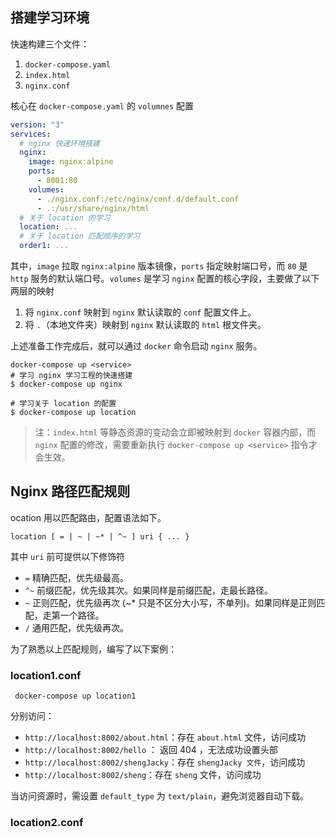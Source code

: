 ## 搭建学习环境

快速构建三个文件：

1. `docker-compose.yaml`
2. `index.html`
3. `nginx.conf`

核心在 `docker-compose.yaml` 的 `volumnes` 配置

```yaml
version: "3"
services:
  # nginx 快速环境搭建
  nginx:
    image: nginx:alpine
    ports:
      - 8001:80
    volumes:
      - ./nginx.conf:/etc/nginx/conf.d/default.conf
      - .:/usr/share/nginx/html
  # 关于 location 的学习
  location: ...
  # 关于 location 匹配顺序的学习
  order1: ...
```

其中，`image` 拉取 `nginx:alpine` 版本镜像，`ports` 指定映射端口号，而 `80` 是 `http` 服务的默认端口号。`volumes` 是学习 `nginx` 配置的核心字段，主要做了以下两层的映射

1. 将 `nginx.conf` 映射到 `nginx` 默认读取的 `conf` 配置文件上。
2. 将 `.`（本地文件夹）映射到 `nginx` 默认读取的 `html` 根文件夹。

上述准备工作完成后，就可以通过 `docker` 命令启动 `nginx` 服务。

```shell
docker-compose up <service>
# 学习 nginx 学习工程的快速搭建
$ docker-compose up nginx

# 学习关于 location 的配置
$ docker-compose up location
```

> 注：`index.html` 等静态资源的变动会立即被映射到 `docker` 容器内部，而 `nginx` 配置的修改，需要重新执行 `docker-compose up <service>` 指令才会生效。



## Nginx 路径匹配规则

ocation 用以匹配路由，配置语法如下。

```nginx
location [ = | ~ | ~* | ^~ ] uri { ... }
```

其中 `uri` 前可提供以下修饰符

- `=` 精确匹配，优先级最高。
- `^~` 前缀匹配，优先级其次。如果同样是前缀匹配，走最长路径。
- `~` 正则匹配，优先级再次 (~* 只是不区分大小写，不单列)。如果同样是正则匹配，走第一个路径。
- `/` 通用匹配，优先级再次。



为了熟悉以上匹配规则，编写了以下案例：

### location1.conf

```shell
 docker-compose up location1
```

分别访问：

- `http://localhost:8002/about.html`：存在 `about.html` 文件，访问成功
- `http://localhost:8002/hello` ： 返回 404 ，无法成功设置头部
- `http://localhost:8002/shengJacky`：存在 `shengJacky 文件`，访问成功
- `http://localhost:8002/sheng`：存在 `sheng` 文件，访问成功

当访问资源时，需设置 `default_type` 为 `text/plain`，避免浏览器自动下载。



### location2.conf
